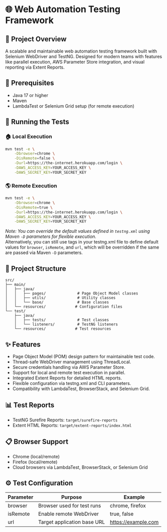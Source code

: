 # 🌐 Web Automation Testing Framework

## 🚀 Project Overview
A scalable and maintainable web automation testing framework built with Selenium WebDriver and TestNG. Designed for modern teams with features like parallel execution, AWS Parameter Store integration, and visual reporting via Extent Reports.

## 🔧 Prerequisites
- Java 17 or higher
- Maven
- LambdaTest or Selenium Grid setup (for remote execution)

## 🏃 Running the Tests

### 🏠 Local Execution
```bash
mvn test -e \
    -Dbrowser=chrome \
    -DisRemote=false \
    -Durl=https://the-internet.herokuapp.com/login \
    -DAWS_ACCESS_KEY=YOUR_ACCESS_KEY \
    -DAWS_SECRET_KEY=YOUR_SECRET_KEY
```
### 🌎 Remote Execution
```bash
mvn test -e \
    -Dbrowser=chrome \
    -DisRemote=true \
    -Durl=https://the-internet.herokuapp.com/login \
    -DAWS_ACCESS_KEY=YOUR_ACCESS_KEY \
    -DAWS_SECRET_KEY=YOUR_SECRET_KEY
```

_Note: You can override the default values defined in `testng.xml` using Maven `-D` parameters for flexible execution._  
Alternatively, you can still use <parameter> tags in your testng.xml file to define default values for `browser`, `isRemote`, and `url`, which will be overridden if the same are passed via Maven `-D` parameters.

## 📁 Project Structure
```
src/
├── main/
│   ├── java/
│   │   ├── pages/              # Page Object Model classes
│   │   ├── utils/              # Utility classes
│   │   └── base/               # Base classes
│   └── resources/             # Configuration files
└── test/
    ├── java/
    │   ├── tests/              # Test classes
    │   └── listeners/          # TestNG listeners
    └── resources/             # Test resources
```

## ✨ Features
- Page Object Model (POM) design pattern for maintainable test code.
- Thread-safe WebDriver management using ThreadLocal.
- Secure credentials handling via AWS Parameter Store.
- Support for local and remote test execution in parallel.
- Integrated Extent Reports for detailed HTML reports.
- Flexible configuration via testng.xml and CLI parameters.
- Compatibility with LambdaTest, BrowserStack, and Selenium Grid.

## 📊 Test Reports
- TestNG Surefire Reports: `target/surefire-reports`
- Extent HTML Reports: `target/extent-reports/index.html`

## 📋 Browser Support
- Chrome (local/remote)
- Firefox (local/remote)
- Cloud browsers via LambdaTest, BrowserStack, or Selenium Grid

## ⚙️ Test Configuration

| Parameter   | Purpose                      | Example               |
|-------------|------------------------------|-----------------------|
| browser     | Browser used for test runs   | chrome, firefox       |
| isRemote    | Enable remote WebDriver      | true, false           |
| url         | Target application base URL  | https://example.com   |
